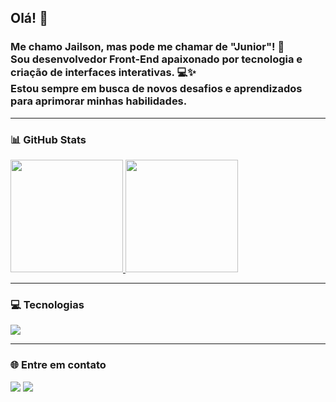 ## Olá! 👋  

<h3>
  Me chamo Jailson, mas pode me chamar de "Junior"! 🚀  <br />
  Sou desenvolvedor Front-End apaixonado por tecnologia e criação de interfaces interativas. 💻✨ <br /> 
  Estou sempre em busca de novos desafios e aprendizados para aprimorar minhas habilidades.  
</h3>


---

### 📊 **GitHub Stats**
<div align="left">
  <a href="https://github.com/JuniorLima36">
    <img height="180em" src="https://github-readme-stats.vercel.app/api?username=JuniorLima36&show_icons=true&theme=codeSTACKr&include_all_commits=true&count_private=true"/>
    <img height="180em" src="https://github-readme-stats.vercel.app/api/top-langs/?username=JuniorLima36&layout=compact&langs_count=7&theme=codeSTACKr"/>
  </a>
</div>

---

### 💻 **Tecnologias**
<img src="https://skillicons.dev/icons?i=html,css,js,ts,react,nodejs,nextjs,git,github,vscode&theme=dark">

---

### 🌐 **Entre em contato**
<div align="left"> 
  <a href="https://www.linkedin.com/in/jailson-lima-15622a229/" target="_blank"><img src="https://img.shields.io/badge/-LinkedIn-%230077B5?style=for-the-badge&logo=linkedin&logoColor=white" target="_blank"></a> 
  <a href="mailto:contato.juniorlima36@outlook.com"><img src="https://img.shields.io/badge/-Outlook-0078D4?style=for-the-badge&logo=microsoft-outlook&logoColor=white" target="_blank"></a>
</div>
